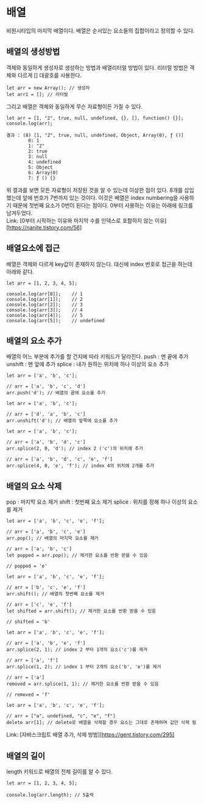 # 배열

비원시타입의 마지막 배열이다. 배열은 순서있는 요소들의 집합이라고 정의할 수 있다.

## 배열의 생성방법

객체와 동일하게 생성자로 생성하는 방법과 배열리터럴 방법이 있다. 리터럴 방법은 객체와 다르게 [] 대괄호를 사용한다.

```
let arr = new Array(); // 생성자
let arr1 = []; // 리터럴
```

그리고 배열은 객체와 동일하게 무슨 자료형이든 가질 수 있다.

```
let arr = [1, "2", true, null, undefined, {}, [], function() {}];
console.log(arr);

결과 : (8) [1, "2", true, null, undefined, Object, Array(0), ƒ ()]
        0: 1
        1: "2"
        2: true
        3: null
        4: undefined
        5: Object
        6: Array(0)
        7: ƒ () {}
```

위 결과를 보면 모든 자료형이 저장된 것을 알 수 있는데 이상한 점이 있다. 8개를 삽입했는데 앞에 번호가 7번까지 있는 것이다.
이것은 배열은 index numbering을 사용하기 때문에 첫번째 요소가 0번이 된다는 점이다. 0부터 사용하는 이유는 아래에 링크를 남겨두었다.  
 Link: [0부터 시작하는 이유와 마지막 수를 인덱스로 포함하지 않는 이유][https://nanite.tistory.com/56]

## 배열요소에 접근

배열은 객체와 다르게 key값이 존재하지 않는다. 대신에 index 번호로 접근을 하는데 아래와 같다.

```
let arr = [1, 2, 3, 4, 5];

console.log(arr[0]);    // 1
console.log(arr[1]);    // 2
console.log(arr[2]);    // 3
console.log(arr[3]);    // 4
console.log(arr[4]);    // 5
console.log(arr[5]);    // undefined
```

## 배열의 요소 추가

배열의 어느 부분에 추가를 할 건지에 따라 키워드가 달라진다.
push : 맨 끝에 추가
unshift : 맨 앞에 추가
splice : 내가 원하는 위치에 하나 이상의 요소 추가

```
let arr = ['a', 'b', 'c'];

// arr = ['a', 'b', 'c', 'd']
arr.push('d'); // 배열의 끝에 요소를 추가
```

```
let arr = ['a', 'b', 'c'];

// arr = ['d', 'a', 'b', 'c']
arr.unshift('d'); // 배열의 앞쪽에 요소를 추가
```

```
let arr = ['a', 'b', 'c'];

// arr = ['a', 'b', 'd', 'c']
arr.splice(2, 0, 'd'); // index 2 ('c')의 위치에 추가

// arr = ['a', 'b', 'd', 'c', 'e', 'f']
arr.splice(4, 0, 'e', 'f'); // index 4의 위치에 2개를 추가
```

## 배열의 요소 삭제

pop : 마지막 요소 제거
shift : 첫번째 요소 제거
splice : 위치를 정해 하나 이상의 요소를 제거

```
let arr = ['a', 'b', 'c', 'e', 'f'];

// arr = ['a', 'b', 'c', 'e']
arr.pop(); // 배열의 마지막 요소를 제거

// arr = ['a', 'b', 'c']
let popped = arr.pop(); // 제거한 요소를 반환 받을 수 있음

// popped = 'e'
```

```
let arr = ['a', 'b', 'c', 'e', 'f'];

// arr = ['b', 'c', 'e', 'f']
arr.shift(); // 배열의 첫번째 요소를 제거

// arr = ['c', 'e', 'f']
let shifted = arr.shift(); // 제거한 요소를 반환 받을 수 있음

// shifted = 'b'
```

```
let arr = ['a', 'b', 'c', 'e', 'f'];

// arr = ['a', 'b', 'e', 'f']
arr.splice(2, 1); // index 2 부터 1개의 요소('c')를 제거

// arr = ['a', 'f']
arr.splice(1, 2); // index 1 부터 2개의 요소('b', 'e')를 제거

// arr = ['a']
removed = arr.splice(1, 1); // 제거한 요소를 반환 받을 수 있음

// removed = 'f'
```

```
let arr = ['a', 'b', 'c', 'e', 'f'];

// arr = ["a", undefined, "c", "e", "f"]
delete arr[1]; // delete로 배열을 삭제할 경우 요소는 그대로 존재하며 값만 삭제 됨
```

Link: [자바스크립트 배열 추가, 삭제 방법][https://gent.tistory.com/295]

## 배열의 길이

length 키워드로 배열의 전체 길이를 알 수 있다.

```
let arr = [1, 2, 3, 4, 5];

console.log(arr.length); // 5출력
```
